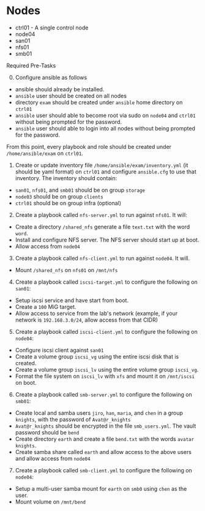 # Nodes

- ctrl01 - A single control node
- node04
- san01
- nfs01
- smb01

Required Pre-Tasks

0.  Configure ansible as follows

  - ansible should already be installed.
  - `ansible` user should be created on all nodes
  - directory `exam` should be created under `ansible` home directory on `ctrl01`
  - `ansible` user should able to become root via sudo on `node04` and `ctrl01` without being prompted for the password.
  - `ansible` user should able to login into all nodes without being prompted for the password.

From this point, every playbook and role should be created under `/home/ansible/exam` on `ctrl01`.


1. Create or update inventory file `/home/ansible/exam/inventory.yml` (it should be yaml format) on `ctrl01` and configure `ansible.cfg` to use that inventory. The inventory should contain:

- `san01`, `nfs01`, and `smb01` should be on group `storage`
- `node03` should be on group `clients`
- `ctrl01` should be on group infra (optional)

2. Create a playbook called `nfs-server.yml` to run against `nfs01`. It will:
- Create a directory `/shared_nfs` generate a file `text.txt` with the word `word`.
- Install and configure NFS server. The NFS server should start up at boot.
- Allow access from `node04`

3. Create a playbook called `nfs-client.yml` to run against `node04`. It will.

- Mount `/shared_nfs` on `nfs01` on `/mnt/nfs`

4. Create a playbook called `iscsi-target.yml` to configure the following on `san01`:

- Setup iscsi service and have start from boot.
- Create a `100` MiG target.
- Allow access to service from the lab's network (example, if your network is `192.168.3.0/24`, allow access from that CIDR)

5. Create a playbook called `iscsi-client.yml` to configure the following on `node04`:

- Configure iscsi client against `san01`
- Create a volume group `iscsi_vg` using the entire iscsi disk that is created.
- Create a volume group `iscsi_lv` using the entire volume group `iscsi_vg`.
- Format the file system on `iscsi_lv` with `xfs` and mount it on `/mnt/iscsi` on boot.

6. Create a playbook called `smb-server.yml` to configure the following on `smb01`:

- Create local and samba users `jiro`, `han`, `maria`, and `chen` in a group `knights`, with the password of `Avat@r_knights`
- `Avat@r_knights` should be encrypted in the file `smb_users.yml`. The vault password should be `bend`
- Create directory `earth` and create a file `bend.txt` with the words `avatar knights`.
- Create samba share called `earth` and allow access to the above users and allow access from `node04`

7. Create a playbook called `smb-client.yml` to configure the following on `node04`:

- Setup a multi-user samba mount for `earth` on `smb0` using `chen` as the user.
- Mount volume on `/mnt/bend`
